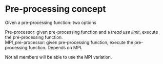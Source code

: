 # Pre-processing concept
Given a pre-processing function: two options

Pre-processor: given pre-processing function and a _tread use limit_, execute the pre-processing function.  
MPI_pre-processor: given pre-processing function, execute the pre-processing function. Depends on MPI.

Not all members will be able to use the MPI variation.
